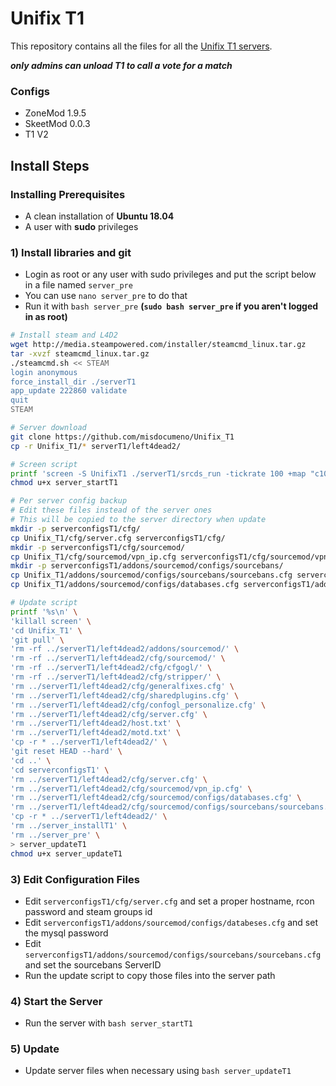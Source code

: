 # Unifix T1
This repository contains all the files for all the [Unifix T1 servers](https://steamcommunity.com/groups/UnifixServers).

***only admins can unload T1 to call a vote for a match***

### Configs
- ZoneMod 1.9.5
- SkeetMod 0.0.3
- T1 V2

## Install Steps

### Installing Prerequisites
- A clean installation of **Ubuntu 18.04**
- A user with **sudo** privileges

### 1) Install libraries and git
- Login as root or any user with sudo privileges and put the script below in a file named `server_pre`
- You can use `nano server_pre` to do that
- Run it with `bash server_pre` **(`sudo bash server_pre` if you aren't logged in as root)**

```bash
# Install steam and L4D2
wget http://media.steampowered.com/installer/steamcmd_linux.tar.gz
tar -xvzf steamcmd_linux.tar.gz
./steamcmd.sh << STEAM
login anonymous
force_install_dir ./serverT1
app_update 222860 validate
quit
STEAM

# Server download
git clone https://github.com/misdocumeno/Unifix_T1
cp -r Unifix_T1/* serverT1/left4dead2/

# Screen script
printf 'screen -S UnifixT1 ./serverT1/srcds_run -tickrate 100 +map "c10m1_caves" +sv_clockcorrection_msecs 15 -timeout 10 +ip 0.0.0.0 -port 27016 +precache_all_survivors 1' > server_startT1
chmod u+x server_startT1

# Per server config backup
# Edit these files instead of the server ones
# This will be copied to the server directory when update
mkdir -p serverconfigsT1/cfg/
cp Unifix_T1/cfg/server.cfg serverconfigsT1/cfg/
mkdir -p serverconfigsT1/cfg/sourcemod/
cp Unifix_T1/cfg/sourcemod/vpn_ip.cfg serverconfigsT1/cfg/sourcemod/vpn_ip.cfg
mkdir -p serverconfigsT1/addons/sourcemod/configs/sourcebans/
cp Unifix_T1/addons/sourcemod/configs/sourcebans/sourcebans.cfg serverconfigsT1/addons/sourcemod/configs/sourcebans/
cp Unifix_T1/addons/sourcemod/configs/databases.cfg serverconfigsT1/addons/sourcemod/configs/

# Update script
printf '%s\n' \
'killall screen' \
'cd Unifix_T1' \
'git pull' \
'rm -rf ../serverT1/left4dead2/addons/sourcemod/' \
'rm -rf ../serverT1/left4dead2/cfg/sourcemod/' \
'rm -rf ../serverT1/left4dead2/cfg/cfgogl/' \
'rm -rf ../serverT1/left4dead2/cfg/stripper/' \
'rm ../serverT1/left4dead2/cfg/generalfixes.cfg' \
'rm ../serverT1/left4dead2/cfg/sharedplugins.cfg' \
'rm ../serverT1/left4dead2/cfg/confogl_personalize.cfg' \
'rm ../serverT1/left4dead2/cfg/server.cfg' \
'rm ../serverT1/left4dead2/host.txt' \
'rm ../serverT1/left4dead2/motd.txt' \
'cp -r * ../serverT1/left4dead2/' \
'git reset HEAD --hard' \
'cd ..' \
'cd serverconfigsT1' \
'rm ../serverT1/left4dead2/cfg/server.cfg' \
'rm ../serverT1/left4dead2/cfg/sourcemod/vpn_ip.cfg' \
'rm ../serverT1/left4dead2/cfg/sourcemod/configs/databases.cfg' \
'rm ../serverT1/left4dead2/cfg/sourcemod/configs/sourcebans/sourcebans.cfg' \
'cp -r * ../serverT1/left4dead2/' \
'rm ../server_installT1' \
'rm ../server_pre' \
> server_updateT1
chmod u+x server_updateT1
```

### 3) Edit Configuration Files
- Edit `serverconfigsT1/cfg/server.cfg` and set a proper hostname, rcon password and steam groups id
- Edit `serverconfigsT1/addons/sourcemod/configs/databeses.cfg` and set the mysql password
- Edit `serverconfigsT1/addons/sourcemod/configs/sourcebans/sourcebans.cfg` and set the sourcebans ServerID
- Run the update script to copy those files into the server path

### 4) Start the Server
- Run the server with `bash server_startT1`

### 5) Update
- Update server files when necessary using `bash server_updateT1`

